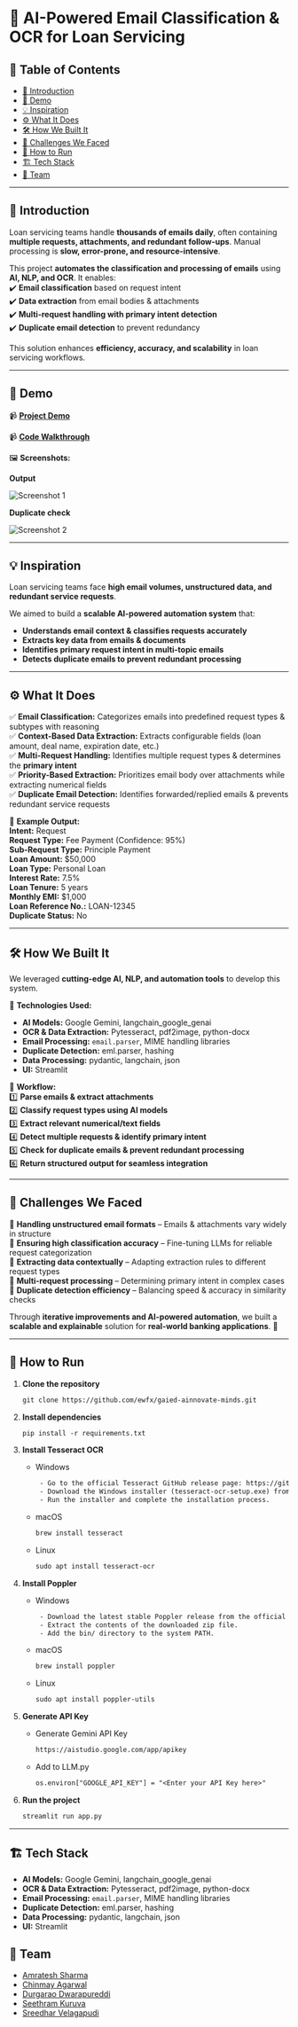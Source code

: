 # 🚀 AI-Powered Email Classification & OCR for Loan Servicing  

## 📌 Table of Contents  
- [🎯 Introduction](#-introduction)  
- [🎥 Demo](#-demo)  
- [💡 Inspiration](#-inspiration)  
- [⚙️ What It Does](#-what-it-does)  
- [🛠️ How We Built It](#-how-we-built-it)  
- [🚧 Challenges We Faced](#-challenges-we-faced)  
- [🏃 How to Run](#-how-to-run)  
- [🏗️ Tech Stack](#-tech-stack)  
- [👥 Team](#-team)  

---

## 🎯 **Introduction**  
Loan servicing teams handle **thousands of emails daily**, often containing **multiple requests, attachments, and redundant follow-ups**. Manual processing is **slow, error-prone, and resource-intensive**.  

This project **automates the classification and processing of emails** using **AI, NLP, and OCR**. It enables:  
✔️ **Email classification** based on request intent  
✔️ **Data extraction** from email bodies & attachments  
✔️ **Multi-request handling with primary intent detection**  
✔️ **Duplicate email detection** to prevent redundancy  

This solution enhances **efficiency, accuracy, and scalability** in loan servicing workflows.  

---

## 🎥 **Demo**  
📹 **[Project Demo](https://drive.google.com/file/d/1kW4pSn6t2D-rGK0b4ryxmpibqYCnoFzx/view?usp=sharing)** 

📹 **[Code Walkthrough](https://drive.google.com/file/d/16OPnANrlMc45v09_7X8CcIf0Bd33JjUH/view?usp=sharing)** 


🖼️ **Screenshots:** 

**Output**

![Screenshot 1](Screenshot_2.jpeg)  


**Duplicate check**

![Screenshot 2](Screenshot_1.jpeg)  

---

## 💡 **Inspiration**  
Loan servicing teams face **high email volumes, unstructured data, and redundant service requests**.  

We aimed to build a **scalable AI-powered automation system** that:  
- **Understands email context & classifies requests accurately**  
- **Extracts key data from emails & documents**  
- **Identifies primary request intent in multi-topic emails**  
- **Detects duplicate emails to prevent redundant processing**  

---

## ⚙️ **What It Does**  
✅ **Email Classification:** Categorizes emails into predefined request types & subtypes with reasoning  
✅ **Context-Based Data Extraction:** Extracts configurable fields (loan amount, deal name, expiration date, etc.)  
✅ **Multi-Request Handling:** Identifies multiple request types & determines the **primary intent**  
✅ **Priority-Based Extraction:** Prioritizes email body over attachments while extracting numerical fields  
✅ **Duplicate Email Detection:** Identifies forwarded/replied emails & prevents redundant service requests  

🔹 **Example Output:**  
      **Intent:** Request  
      **Request Type:** Fee Payment (Confidence: 95%)  
      **Sub-Request Type:** Principle Payment  
      **Loan Amount:** $50,000  
      **Loan Type:** Personal Loan  
      **Interest Rate:** 7.5%  
      **Loan Tenure:** 5 years  
      **Monthly EMI:** $1,000  
      **Loan Reference No.:** LOAN-12345  
      **Duplicate Status:** No  

---

## 🛠️ **How We Built It**  
We leveraged **cutting-edge AI, NLP, and automation tools** to develop this system.  

🔹 **Technologies Used:**  
- **AI Models:** Google Gemini, langchain_google_genai
- **OCR & Data Extraction:** Pytesseract, pdf2image, python-docx  
- **Email Processing:** `email.parser`, MIME handling libraries  
- **Duplicate Detection:** eml.parser, hashing
- **Data Processing:** pydantic, langchain, json
- **UI:** Streamlit  

🔹 **Workflow:**  
1️⃣ **Parse emails & extract attachments**  
2️⃣ **Classify request types using AI models**  
3️⃣ **Extract relevant numerical/text fields**  
4️⃣ **Detect multiple requests & identify primary intent**  
5️⃣ **Check for duplicate emails & prevent redundant processing**  
6️⃣ **Return structured output for seamless integration**  

---

## 🚧 **Challenges We Faced**  
🔸 **Handling unstructured email formats** – Emails & attachments vary widely in structure  
🔸 **Ensuring high classification accuracy** – Fine-tuning LLMs for reliable request categorization  
🔸 **Extracting data contextually** – Adapting extraction rules to different request types  
🔸 **Multi-request processing** – Determining primary intent in complex cases  
🔸 **Duplicate detection efficiency** – Balancing speed & accuracy in similarity checks  

Through **iterative improvements and AI-powered automation**, we built a **scalable and explainable** solution for **real-world banking applications**. 🚀  

---

## 🏃 **How to Run**
1. **Clone the repository**  
   ```txt
   git clone https://github.com/ewfx/gaied-ainnovate-minds.git
   ```
2. **Install dependencies**  
   ```txt
   pip install -r requirements.txt
   ```
3. **Install Tesseract OCR**
   - Windows
     ```txt
      - Go to the official Tesseract GitHub release page: https://github.com/UB-Mannheim/tesseract/wiki
      - Download the Windows installer (tesseract-ocr-setup.exe) from the releases section.
      - Run the installer and complete the installation process.
     ```
    - macOS
      ```txt
      brew install tesseract
        ```
    - Linux
      ```txt
      sudo apt install tesseract-ocr
      ```
4. **Install Poppler**
   - Windows
     ```txt
      - Download the latest stable Poppler release from the official website: https://poppler.freedesktop.org/
      - Extract the contents of the downloaded zip file.
      - Add the bin/ directory to the system PATH.
     ```
    - macOS
      ```txt
      brew install poppler
        ```
    - Linux
      ```txt
      sudo apt install poppler-utils
      ```
5. **Generate API Key**
       
   
   - Generate Gemini API Key 
        ``` txt
     https://aistudio.google.com/app/apikey
        ```
   - Add to LLM.py
        ``` txt
     os.environ["GOOGLE_API_KEY"] = "<Enter your API Key here>"
        ```
6. **Run the project**  
   ```txt
   streamlit run app.py
   ```
---

## 🏗️ **Tech Stack**
- **AI Models:** Google Gemini, langchain_google_genai
- **OCR & Data Extraction:** Pytesseract, pdf2image, python-docx  
- **Email Processing:** `email.parser`, MIME handling libraries  
- **Duplicate Detection:** eml.parser, hashing
- **Data Processing:** pydantic, langchain, json
- **UI:** Streamlit

## 👥 **Team**
- [Amratesh Sharma](mailto:samratesh@gmail.com)
- [Chinmay Agarwal](mailto:chinmayagarwal1202@gmail.com)
- [Durgarao Dwarapureddi](mailto:durgarao572@gmail.com)
- [Seethram Kuruva](mailto:seetharam24@gmail.com)
- [Sreedhar Velagapudi](mailto:sreedhar.velagapudi@gmail.com)

